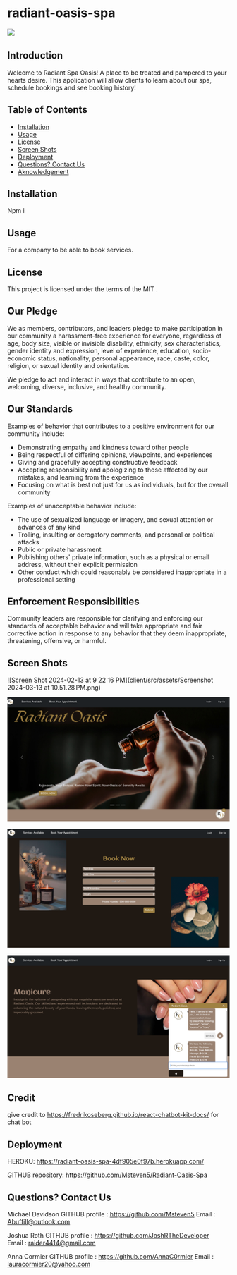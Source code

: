 # radiant-oasis-spa
 ![](https://img.shields.io/badge/javascript-MIT-blue)

 
## Introduction
   
  Welcome to Radiant Spa Oasis! A place to be treated and pampered to your hearts desire. This application will allow clients to learn about our spa, schedule bookings and see booking history!

## Table of Contents 

- [Installation](#installation)
- [Usage](#usage)
- [License](#license)
- [Screen Shots](#screen-shots)
- [Deployment](#deployment)
- [Questions? Contact Us](#questions-contact-us)
- [Aknowledgement](#acknowledgment)


## Installation

  Npm i



## Usage

For a company to be able to book services.

## License

This project is licensed under the terms of the MIT .



## Our Pledge

We as members, contributors, and leaders pledge to make participation in our
community a harassment-free experience for everyone, regardless of age, body
size, visible or invisible disability, ethnicity, sex characteristics, gender
identity and expression, level of experience, education, socio-economic status,
nationality, personal appearance, race, caste, color, religion, or sexual
identity and orientation.

We pledge to act and interact in ways that contribute to an open, welcoming,
diverse, inclusive, and healthy community.

## Our Standards

Examples of behavior that contributes to a positive environment for our
community include:

* Demonstrating empathy and kindness toward other people
* Being respectful of differing opinions, viewpoints, and experiences
* Giving and gracefully accepting constructive feedback
* Accepting responsibility and apologizing to those affected by our mistakes,
  and learning from the experience
* Focusing on what is best not just for us as individuals, but for the overall
  community

Examples of unacceptable behavior include:

* The use of sexualized language or imagery, and sexual attention or advances of
  any kind
* Trolling, insulting or derogatory comments, and personal or political attacks
* Public or private harassment
* Publishing others' private information, such as a physical or email address,
  without their explicit permission
* Other conduct which could reasonably be considered inappropriate in a
  professional setting

## Enforcement Responsibilities

Community leaders are responsible for clarifying and enforcing our standards of
acceptable behavior and will take appropriate and fair corrective action in
response to any behavior that they deem inappropriate, threatening, offensive,
or harmful.

## Screen Shots

![Screen Shot 2024-02-13 at 9 22 16 PM](client/src/assets/Screenshot 2024-03-13 at 10.51.28 PM.png)


![Screen Shot 2024-02-13 at 9 25 49 PM](https://github.com/Msteven5/Radiant-Oasis-Spa/blob/main/client/src/assets/home.png)

![Screen Shot 2024-02-13 at 9 29 19 PM](https://github.com/Msteven5/Radiant-Oasis-Spa/blob/main/client/src/assets/home1.png)

![Screen Shot 2024-02-13 at 9 30 00 PM](https://github.com/Msteven5/Radiant-Oasis-Spa/blob/main/client/src/assets/home2.png)




## Credit 

give credit to https://fredrikoseberg.github.io/react-chatbot-kit-docs/ for chat bot

## Deployment

HEROKU: https://radiant-oasis-spa-4df905e0f97b.herokuapp.com/

GITHUB repository: https://github.com/Msteven5/Radiant-Oasis-Spa

## Questions? Contact Us

Michael Davidson
GITHUB profile : https://github.com/Msteven5
Email : Abuffill@outlook.com

Joshua Roth
GITHUB profile : https://github.com/JoshRTheDeveloper  
Email : raider4414@gmail.com

Anna Cormier
GITHUB profile : https://github.com/AnnaC0rmier
Email : lauracormier20@yahoo.com


